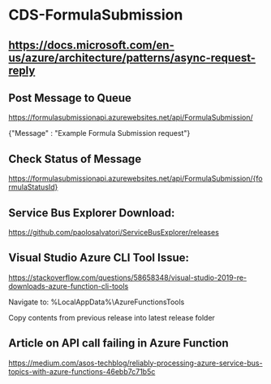 # CDS-FormulaSubmission


## https://docs.microsoft.com/en-us/azure/architecture/patterns/async-request-reply


## Post Message to Queue
https://formulasubmissionapi.azurewebsites.net/api/FormulaSubmission/

{"Message" : "Example Formula Submission request"}

## Check Status of Message

https://formulasubmissionapi.azurewebsites.net/api/FormulaSubmission/{formulaStatusId}



## Service Bus Explorer Download:

https://github.com/paolosalvatori/ServiceBusExplorer/releases

## Visual Studio Azure CLI Tool Issue:

https://stackoverflow.com/questions/58658348/visual-studio-2019-re-downloads-azure-function-cli-tools

Navigate to: %LocalAppData%\AzureFunctionsTools

Copy contents from previous release into latest release folder 


## Article on API call failing in Azure Function
https://medium.com/asos-techblog/reliably-processing-azure-service-bus-topics-with-azure-functions-46ebb7c71b5c






